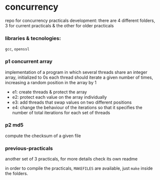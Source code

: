 # concurrency
repo for concurrency practicals development: there are 4 different folders, 3 for current practicals & the other for older practicals

### libraries & tecnologies:
`gcc`, `openssl`

### p1 concurrent array
implementation of a program in which several threads share an integer array, initialized to 0s
each thread should iterate a given number of times, increasing a random position in the array by 1
- e1: create threads & protect the array
- e2: protect each value on the array individually
- e3: add threads that swap values on two different positions
- e4: change the behaviour of the iterations so that it specifies the number of total iterations for each set of threads

### p2 md5
compute the checksum of a given file

### previous-practicals
another set of 3 practicals, for more details check its own readme

in order to compile the practicals, `MAKEFILES` are available, just `make` inside the folders.

